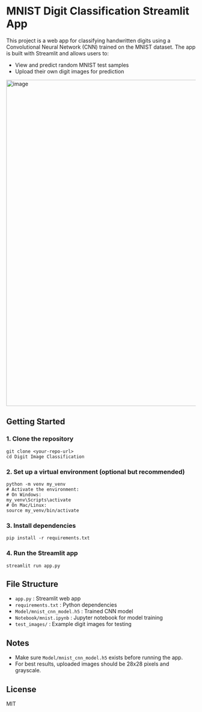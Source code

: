 # MNIST Digit Classification Streamlit App

This project is a web app for classifying handwritten digits using a Convolutional Neural Network (CNN) trained on the MNIST dataset. The app is built with Streamlit and allows users to:

- View and predict random MNIST test samples
- Upload their own digit images for prediction

<img width="1634" height="867" alt="image" src="https://github.com/user-attachments/assets/9ab8a6c2-d4a4-4b53-a0ba-ab3cb69e705a" />


## Getting Started

### 1. Clone the repository

```
git clone <your-repo-url>
cd Digit Image Classification
```

### 2. Set up a virtual environment (optional but recommended)

```
python -m venv my_venv
# Activate the environment:
# On Windows:
my_venv\Scripts\activate
# On Mac/Linux:
source my_venv/bin/activate
```

### 3. Install dependencies

```
pip install -r requirements.txt
```

### 4. Run the Streamlit app

```
streamlit run app.py
```

## File Structure

- `app.py` : Streamlit web app
- `requirements.txt` : Python dependencies
- `Model/mnist_cnn_model.h5` : Trained CNN model
- `Notebook/mnist.ipynb` : Jupyter notebook for model training
- `test_images/` : Example digit images for testing

## Notes

- Make sure `Model/mnist_cnn_model.h5` exists before running the app.
- For best results, uploaded images should be 28x28 pixels and grayscale.

## License

MIT
